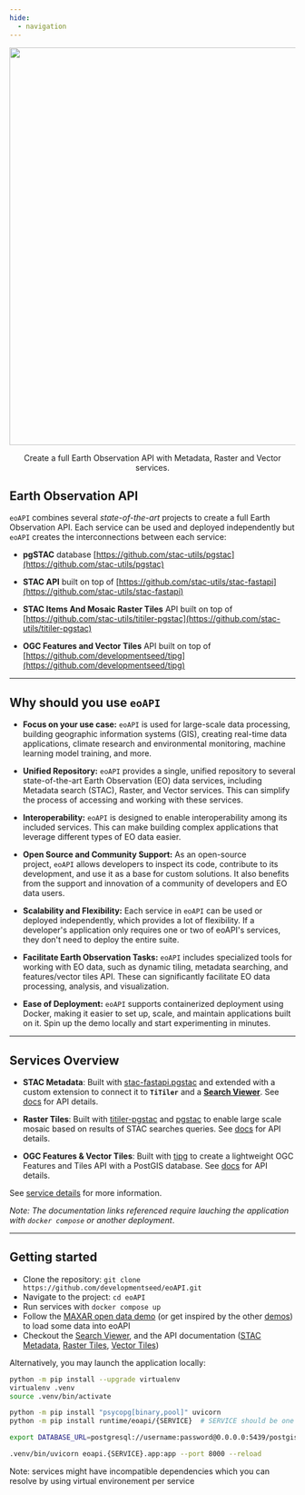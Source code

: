 ```yaml
---
hide:
  - navigation
---
```



<p align="center">
  <img width="700" src="../img/eoAPI.png"/>
  <p align="center">Create a full Earth Observation API with Metadata, Raster and Vector services.</p>
</p>

## **E**arth **O**bservation **API**

`eoAPI` combines several *state-of-the-art* projects to create a full Earth Observation API. Each service can be used and deployed independently but `eoAPI` creates the interconnections between each service:

- **pgSTAC** database [https://github.com/stac-utils/pgstac](https://github.com/stac-utils/pgstac)

- **STAC API** built on top of [https://github.com/stac-utils/stac-fastapi](https://github.com/stac-utils/stac-fastapi)

- **STAC Items And Mosaic Raster Tiles** API built on top of [https://github.com/stac-utils/titiler-pgstac](https://github.com/stac-utils/titiler-pgstac)

- **OGC Features and Vector Tiles** API built on top of [https://github.com/developmentseed/tipg](https://github.com/developmentseed/tipg)

---

## Why should you use `eoAPI`

- **Focus on your use case:** `eoAPI` is used for large-scale data processing, building geographic information systems (GIS), creating real-time data applications, climate research and environmental monitoring, machine learning model training, and more.

- **Unified Repository:** `eoAPI` provides a single, unified repository to several state-of-the-art Earth Observation (EO) data services, including Metadata search (STAC), Raster, and Vector services. This can simplify the process of accessing and working with these services.

- **Interoperability:** `eoAPI` is designed to enable interoperability among its included services. This can make building complex applications that leverage different types of EO data easier.

- **Open Source and Community Support:** As an open-source project, `eoAPI` allows developers to inspect its code, contribute to its development, and use it as a base for custom solutions. It also benefits from the support and innovation of a community of developers and EO data users.

- **Scalability and Flexibility:** Each service in `eoAPI` can be used or deployed independently, which provides a lot of flexibility. If a developer's application only requires one or two of eoAPI's services, they don't need to deploy the entire suite.

- **Facilitate Earth Observation Tasks:** `eoAPI` includes specialized tools for working with EO data, such as dynamic tiling, metadata searching, and features/vector tiles API. These can significantly facilitate EO data processing, analysis, and visualization.

- **Ease of Deployment:** `eoAPI` supports containerized deployment using Docker, making it easier to set up, scale, and maintain applications built on it. Spin up the demo locally and start experimenting in minutes.

---

## Services Overview


- **STAC Metadata**: Built with [stac-fastapi.pgstac](https://github.com/stac-utils/stac-fastapi) and extended with a custom extension to connect it to **`TiTiler`** and a **[Search Viewer](http://localhost:8081/index.html)**. See [docs](http://localhost:8081/docs) for API details.

- **Raster Tiles**: Built with [titiler-pgstac](https://github.com/stac-utils/titiler-pgstac) and [pgstac](https://github.com/stac-utils/pgstac) to enable large scale mosaic based on results of STAC searches queries. See [docs](http://localhost:8082/docs) for API details.

- **OGC Features & Vector Tiles**: Built with [tipg](https://github.com/developmentseed/tipg) to create a lightweight OGC Features and Tiles API with a PostGIS database. See [docs](http://localhost:8083/api.html) for API details.

See [service details](./services.md) for more information.

*Note: The documentation links referenced require lauching the application with `docker compose` or another deployment*.

---

## Getting started

- Clone the repository: `git clone https://github.com/developmentseed/eoAPI.git`
- Navigate to the project: `cd eoAPI`
- Run services with `docker compose up`
- Follow the [MAXAR open data demo](https://github.com/vincentsarago/MAXAR_opendata_to_pgstac) (or get inspired by the other [demos](./demo/)) to load some data into eoAPI
- Checkout the [Search Viewer](http://localhost:8081/index.html), and the API documentation ([STAC Metadata](http://localhost:8081/docs), [Raster Tiles](http://localhost:8082/docs), [Vector Tiles](http://localhost:8083/api.html))

Alternatively, you may launch the application locally:
```bash
python -m pip install --upgrade virtualenv
virtualenv .venv
source .venv/bin/activate

python -m pip install "psycopg[binary,pool]" uvicorn
python -m pip install runtime/eoapi/{SERVICE}  # SERVICE should be one of `raster, vector, stac`

export DATABASE_URL=postgresql://username:password@0.0.0.0:5439/postgis  # Connect to the database of your choice

.venv/bin/uvicorn eoapi.{SERVICE}.app:app --port 8000 --reload
```

Note: services might have incompatible dependencies which you can resolve by using virtual environement per service

